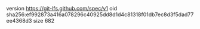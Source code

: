 version https://git-lfs.github.com/spec/v1
oid sha256:ef992873a416a078296c40925dd8d1d4c81318f01db7ec8d3f5dad77ee4368d3
size 682
